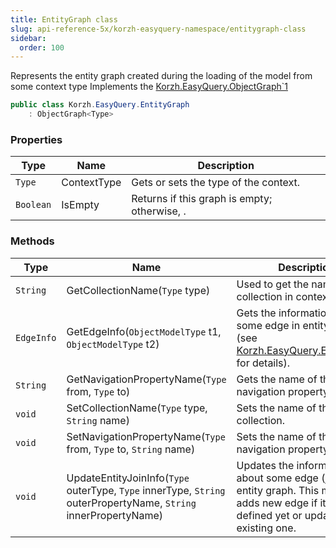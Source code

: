 ```yaml
---
title: EntityGraph class
slug: api-reference-5x/korzh-easyquery-namespace/entitygraph-class
sidebar:
  order: 100
---
```


Represents the entity graph created during the loading of the model from some context type  Implements the [Korzh.EasyQuery.ObjectGraph`1](/easyquery/docs/api-reference-5x/korzh-easyquery-namespace/objectgraph-t--class)
```csharp
public class Korzh.EasyQuery.EntityGraph
    : ObjectGraph<Type>

```

### Properties

| Type | Name | Description | 
| --- | --- | --- | 
| `Type` | ContextType | Gets or sets the type of the context. | 
| `Boolean` | IsEmpty | Returns <see langword="true" /> if this graph is empty; otherwise, <see langword="false" />. | 


### Methods

| Type | Name | Description | 
| --- | --- | --- | 
| `String` | GetCollectionName(`Type` type) | Used to get the name of the collection in context | 
| `EdgeInfo` | GetEdgeInfo(`ObjectModelType` t1, `ObjectModelType` t2) | Gets the information about some edge in entity graph (see [Korzh.EasyQuery.EntityGraph](/easyquery/docs/api-reference-5x/korzh-easyquery-namespace/entitygraph-class) for details). | 
| `String` | GetNavigationPropertyName(`Type` from, `Type` to) | Gets the name of the navigation property. | 
| `void` | SetCollectionName(`Type` type, `String` name) | Sets the name of the collection. | 
| `void` | SetNavigationPropertyName(`Type` from, `Type` to, `String` name) | Sets the name of the navigation property. | 
| `void` | UpdateEntityJoinInfo(`Type` outerType, `Type` innerType, `String` outerPropertyName, `String` innerPropertyName) | Updates the information about some edge (join) in the entity graph.  This method adds new edge if it's not defined yet or update the existing one. |
